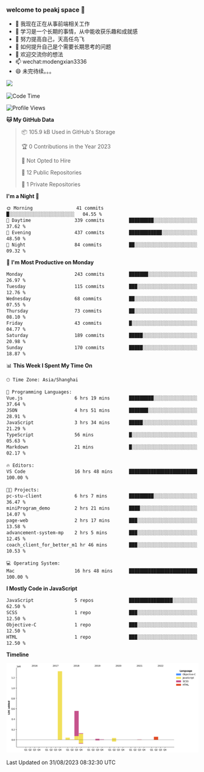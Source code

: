 ### welcome to peakj space 👋



- 🔭 我现在正在从事前端相关工作
- 🌱 学习是一个长期的事情，从中能收获乐趣和成就感
- 👯 努力提高自己，天高任鸟飞
- 🤔 如何提升自己是个需要长期思考的问题
- 💬 欢迎交流你的想法
- 📫 wechat:modengxian3336
- 😄 未完待续。。。

![](https://s2.ax1x.com/2019/06/28/ZKxc4J.jpg)

<!--START_SECTION:waka-->
![Code Time](http://img.shields.io/badge/Code%20Time-2%2C741%20hrs%2039%20mins-blue)

![Profile Views](http://img.shields.io/badge/Profile%20Views-0-blue)

**🐱 My GitHub Data** 

> 📦 105.9 kB Used in GitHub's Storage 
 > 
> 🏆 0 Contributions in the Year 2023
 > 
> 🚫 Not Opted to Hire
 > 
> 📜 12 Public Repositories 
 > 
> 🔑 1 Private Repositories 
 > 
**I'm a Night 🦉** 

```text
🌞 Morning                41 commits          █░░░░░░░░░░░░░░░░░░░░░░░░   04.55 % 
🌆 Daytime                339 commits         █████████░░░░░░░░░░░░░░░░   37.62 % 
🌃 Evening                437 commits         ████████████░░░░░░░░░░░░░   48.50 % 
🌙 Night                  84 commits          ██░░░░░░░░░░░░░░░░░░░░░░░   09.32 % 
```
📅 **I'm Most Productive on Monday** 

```text
Monday                   243 commits         ███████░░░░░░░░░░░░░░░░░░   26.97 % 
Tuesday                  115 commits         ███░░░░░░░░░░░░░░░░░░░░░░   12.76 % 
Wednesday                68 commits          ██░░░░░░░░░░░░░░░░░░░░░░░   07.55 % 
Thursday                 73 commits          ██░░░░░░░░░░░░░░░░░░░░░░░   08.10 % 
Friday                   43 commits          █░░░░░░░░░░░░░░░░░░░░░░░░   04.77 % 
Saturday                 189 commits         █████░░░░░░░░░░░░░░░░░░░░   20.98 % 
Sunday                   170 commits         █████░░░░░░░░░░░░░░░░░░░░   18.87 % 
```


📊 **This Week I Spent My Time On** 

```text
🕑︎ Time Zone: Asia/Shanghai

💬 Programming Languages: 
Vue.js                   6 hrs 19 mins       █████████░░░░░░░░░░░░░░░░   37.64 % 
JSON                     4 hrs 51 mins       ███████░░░░░░░░░░░░░░░░░░   28.91 % 
JavaScript               3 hrs 34 mins       █████░░░░░░░░░░░░░░░░░░░░   21.29 % 
TypeScript               56 mins             █░░░░░░░░░░░░░░░░░░░░░░░░   05.63 % 
Markdown                 21 mins             █░░░░░░░░░░░░░░░░░░░░░░░░   02.17 % 

🔥 Editors: 
VS Code                  16 hrs 48 mins      █████████████████████████   100.00 % 

🐱‍💻 Projects: 
pc-stu-client            6 hrs 7 mins        █████████░░░░░░░░░░░░░░░░   36.47 % 
miniProgram_demo         2 hrs 21 mins       ████░░░░░░░░░░░░░░░░░░░░░   14.07 % 
page-web                 2 hrs 17 mins       ███░░░░░░░░░░░░░░░░░░░░░░   13.58 % 
advancement-system-mp    2 hrs 5 mins        ███░░░░░░░░░░░░░░░░░░░░░░   12.45 % 
coach_client_for_better_m1 hr 46 mins        ███░░░░░░░░░░░░░░░░░░░░░░   10.53 % 

💻 Operating System: 
Mac                      16 hrs 48 mins      █████████████████████████   100.00 % 
```

**I Mostly Code in JavaScript** 

```text
JavaScript               5 repos             ████████████████░░░░░░░░░   62.50 % 
SCSS                     1 repo              ███░░░░░░░░░░░░░░░░░░░░░░   12.50 % 
Objective-C              1 repo              ███░░░░░░░░░░░░░░░░░░░░░░   12.50 % 
HTML                     1 repo              ███░░░░░░░░░░░░░░░░░░░░░░   12.50 % 
```



**Timeline**

![Lines of Code chart](https://raw.githubusercontent.com/PeakJ/PeakJ/master/assets/bar_graph.png)


 Last Updated on 31/08/2023 08:32:30 UTC
<!--END_SECTION:waka-->
